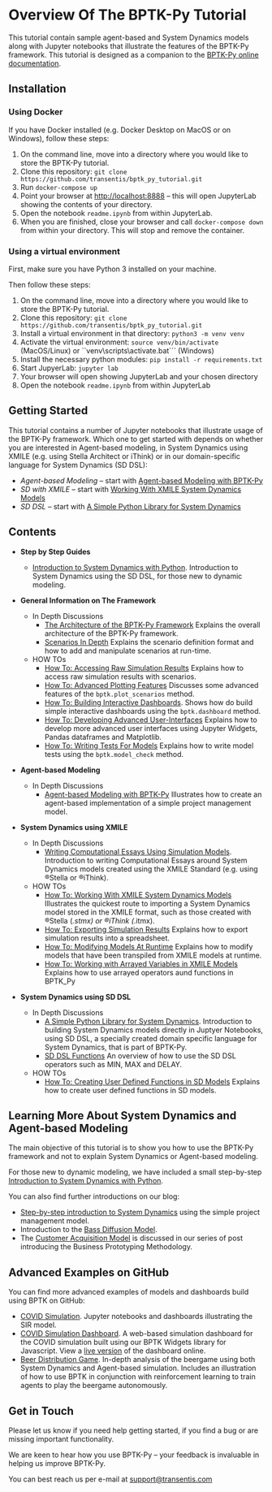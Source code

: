 # Overview Of The BPTK-Py Tutorial

This tutorial contain sample agent-based and System Dynamics models along with Jupyter notebooks that illustrate the features of the BPTK-Py framework. This tutorial is designed as a companion to the [BPTK-Py online documentation](http://bptk.transentis.com).

## Installation

### Using Docker

If you have Docker installed (e.g. Docker Desktop on MacOS or on Windows), follow these steps:

1. On the command line, move into a directory where you would like to store the BPTK-Py tutorial. 
2. Clone this repository: ```git clone https://github.com/transentis/bptk_py_tutorial.git```
3. Run ```docker-compose up```
4. Point your browser at [http://localhost:8888](http://localhost:8888) – this will open JupyterLab showing the contents of your directory. 
5. Open the notebook ```readme.ipynb``` from within JupyterLab.
6. When you are finished, close your browser and call ```docker-compose down``` from within your directory. This will stop and remove the container.

### Using a virtual environment

First, make sure you have Python 3 installed on your machine.

Then follow these steps:

1. On the command line, move into a directory where you would like to store the BPTK-Py tutorial. 
2. Clone this repository: ```git clone https://github.com/transentis/bptk_py_tutorial.git```
3. Install a virtual environment in that directory: ```python3 -m venv venv```
4. Activate the virtual environment: ```source venv/bin/activate``` (MacOS/Linux) or ``venv\scripts\activate.bat``` (Windows)
5. Install the necessary python modules: ```pip install -r requirements.txt```
6. Start JupyerLab: ```jupyter lab```
7. Your browser will open showing JupyterLab and your chosen directory
8. Open the notebook ```readme.ipynb``` from within JupyterLab

## Getting Started

This tutorial contains a number of Jupyter notebooks that illustrate usage of the BPTK-Py framework. Which one to get started with depends on whether you are interested in Agent-based modeling, in System Dynamics using XMILE (e.g. using Stella Architect or iThink) or in our domain-specific language for System Dynamics (SD DSL):

* _Agent-based Modeling_ – start with [Agent-based Modeling with BPTK-Py](abm/in-depth/in_depth_agent_based_modeling/in_depth_agent_based_modeling.ipynb)
* _SD with XMILE_ – start with [Working With XMILE System Dynamics Models](xmile/how-to/how_to_working_with_xmile/how_to_working_with_XMILE.ipynb)
* _SD DSL_ – start with [A Simple Python Library for System Dynamics](sd-dsl/in-depth/in_depth_simple_python_library_sd_dsl/in_depth_simple_python_library_sd_dsl.ipynb)

## Contents

* __Step by Step Guides__
    * [Introduction to System Dynamics with Python](step-by-step-guides/introduction_sd_dsl/introduction_sd_dsl.ipynb). Introduction to System Dynamics using the SD DSL, for those new to dynamic modeling.
* __General Information on The Framework__
    * In Depth Discussions
        * [The Architecture of the BPTK-Py Framework](general/in-depth/in_depth_bptk_py_architecture/in_depth_bptk_py_architecture.ipynb) Explains the overall architecture of the BPTK-Py framework.
        * [Scenarios In Depth](general/in-depth/in_depth_scenarios/in_depth_scenarios.ipynb) Explains the scenario definition format and how to add and manipulate scenarios at run-time.
    * HOW TOs
        * [How To: Accessing Raw Simulation Results](general/how-to/how_to_accessing_raw_simulation_results/how_to_accessing_raw_simulation_results.ipynb) Explains how to access raw simulation results with scenarios.
        * [How To: Advanced Plotting Features](general/how-to/how_to_advanced_plotting_features/how_to_advanced_plotting_features.ipynb) Discusses some advanced features of the `bptk.plot_scenarios` method.
        * [How To: Building Interactive Dashboards](general/how-to/how_to_interactive_dashboards/how_to_interactive_dashboards.ipynb). Shows how do build simple interactive dashboards using the `bptk.dashboard` method.
        * [How To: Developing Advanced User-Interfaces](general/how-to/how_to_developing_advanced_user_interfaces/how_to_developing_advanced_user_interfaces.ipynb) Explains how to develop more advanced user interfaces using Jupyter Widgets, Pandas dataframes and Matplotlib.
        * [How To: Writing Tests For Models](general/how-to/how_to_writing_tests_for_models/how_to_writing_tests_for_models.ipynb) Explains how to write model tests using the `bptk.model_check` method.
* __Agent-based Modeling__
    * In Depth Discussions
        * [Agent-based Modeling with BPTK-Py](abm/in-depth/in_depth_agent_based_modeling/in_depth_agent_based_modeling.ipynb) Illustrates how to create an agent-based implementation of a simple project management model.
* __System Dynamics using XMILE__
    * In Depth Discussions
        * [Writing Computational Essays Using Simulation Models](xmile/in-depth/writing_computational_essays/writing_computational_essays.ipynb). Introduction to writing Computational Essays around System Dynamics models created using the XMILE Standard (e.g. using  ®Stella or ®iThink).
    * HOW TOs
        * [How To: Working With XMILE System Dynamics Models](xmile/how-to/how_to_working_with_xmile/how_to_working_with_XMILE.ipynb) Illustrates the quickest route to importing a System Dynamics model stored in the XMILE format, such as those created with ®Stella (*.stmx) or ®iThink (*.itmx).
        * [How To: Exporting Simulation Results](xmile/how-to/how_to_exporting_simulation_results/how_to_exporting_simulation_results.ipynb) Explains how to export simulation results into a spreadsheet.
        * [How To: Modifying Models At Runtime](xmile/how-to/how_to_modifying_models_at_runtime/how_to_modifying_models_at_runtime.ipynb) Explains how to modify models that have been transpiled from XMILE models at runtime.
        * [How To: Working with Arrayed Variables in XMILE Models](xmile/how-to/how_to_xmile_arrays/how_to_XMILE_arrays.ipynb) Explains how to use arrayed operators aund functions in BPTK_Py
        
* __System Dynamics using SD DSL__
    * In Depth Discussions
        * [A Simple Python Library for System Dynamics](sd-dsl/in-depth/in_depth_simple_python_library_sd_dsl/in_depth_simple_python_library_sd_dsl.ipynb). Introduction to building System Dynamics models directly in Juptyer Notebooks, using SD DSL, a specially created domain specific language for System Dynamics, that is part of BPTK-Py.
        * [SD DSL Functions](sd-dsl/in-depth/in_depth_sd_dsl_functions/in_depth_sd_dsl_functions.ipynb) An overview of how to use the SD DSL operators such as MIN, MAX and DELAY.
    * HOW TOs
        * [How To: Creating User Defined Functions in SD Models](sd-dsl/how-to/how_to_sd_user_defined_functions/how_to_sd_user_defined_functions.ipynb) Explains how to create user defined functions in SD models.  
    
## Learning More About System Dynamics and Agent-based Modeling

The main objective of this tutorial is to show you how to use the BPTK-Py framework and not to explain System Dynamics or Agent-based modeling. 

For those new to dynamic modeling, we have included a small step-by-step [Introduction to System Dynamics with Python](step-by-step-guides/introduction_sd_dsl/introduction_sd_dsl.ipynb).

You can also find further introductions on our blog:

* [Step-by-step introduction to System Dynamics](https://www.transentis.com/step-by-step-tutorials/introduction-to-system-dynamics/) using the simple project management model.
* Introduction to the [Bass Diffusion Model](https://www.transentis.com/causal-loop-diagramming/).
* The [Customer Acquisition Model](https://www.transentis.com/an-example-to-illustrate-the-business-prototyping-methodology) is discussed in our series of post introducing the Business Prototyping Methodology.

## Advanced Examples on GitHub

You can find more advanced examples of models and dashboards build using BPTK on GitHub:

* [COVID Simulation](https://github.com/transentis/sim-covid-19). Jupyter notebooks and dashboards illustrating the SIR model.
* [COVID Simulation Dashboard](https://github.com/transentis/sim-covid-dashboard). A web-based simulation dashboard for the COVID simulation built using our BPTK Widgets library for Javascript. View a [live version](http://www.covid-sim.com) of the dashboard online.
* [Beer Distribution Game](https://github.com/transentis/beergame). In-depth analysis of the beergame using both System Dynamics and Agent-based simulation. Includes an illustration of how to use BPTK in conjunction with reinforcement learning to train agents to play the beergame autonomously. 

## Get in Touch

Please let us know if you need help getting started, if you find a bug or are missing important functionality.

We are keen to hear how you use BPTK-Py – your feedback is invaluable in helping us improve BPTK-Py.

You can best reach us per e-mail at [support@transentis.com](mailto:support@transentis.com)


```python

```
